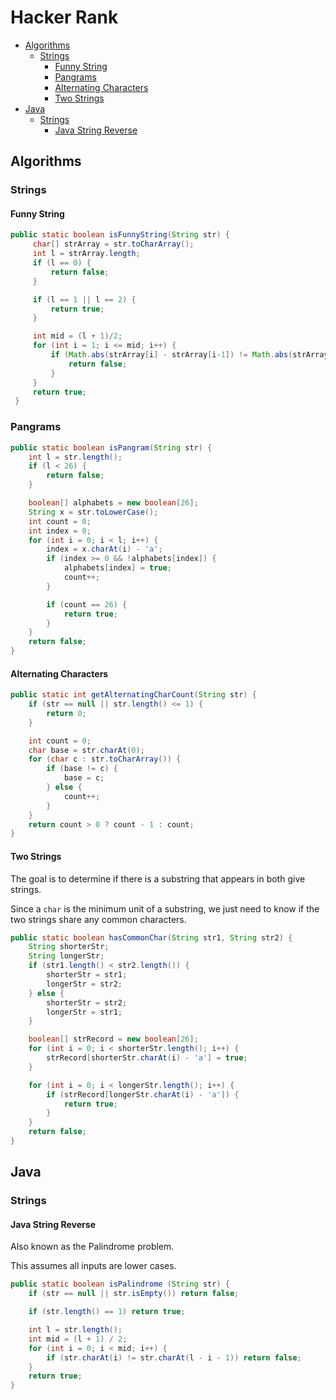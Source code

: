 Hacker Rank
===========

* [Algorithms](#algorithms)
  * [Strings](#strings)
    * [Funny String](#funny-string)
    * [Pangrams](#pangrams)
    * [Alternating Characters](#alternating-characters)
    * [Two Strings](#two-strings)
* [Java](#java)
  * [Strings](#strings)
    * [Java String Reverse](#java-string-reverse)


## Algorithms
### Strings
#### Funny String
```java
public static boolean isFunnyString(String str) {
     char[] strArray = str.toCharArray();
     int l = strArray.length;
     if (l == 0) {
         return false;
     }

     if (l == 1 || l == 2) {
         return true;
     }

     int mid = (l + 1)/2;
     for (int i = 1; i <= mid; i++) {
         if (Math.abs(strArray[i] - strArray[i-1]) != Math.abs(strArray[l-i] - strArray[l-i-1])) {
             return false;
         }
     }
     return true;
 }
```



### Pangrams
```java
public static boolean isPangram(String str) {
    int l = str.length();
    if (l < 26) {
        return false;
    }

    boolean[] alphabets = new boolean[26];
    String x = str.toLowerCase();
    int count = 0;
    int index = 0;
    for (int i = 0; i < l; i++) {
        index = x.charAt(i) - 'a';
        if (index >= 0 && !alphabets[index]) {
            alphabets[index] = true;
            count++;
        }

        if (count == 26) {
            return true;
        }
    }
    return false;
}
```



#### Alternating Characters
```java
public static int getAlternatingCharCount(String str) {
    if (str == null || str.length() <= 1) {
        return 0;
    }

    int count = 0;
    char base = str.charAt(0);
    for (char c : str.toCharArray()) {
        if (base != c) {
            base = c;
        } else {
            count++;
        }
    }
    return count > 0 ? count - 1 : count;
}
```



#### Two Strings
The goal is to determine if there is a substring that appears in both give strings.

Since a `char` is the minimum unit of a substring, we just need to know if the two strings share any common characters.
```java
public static boolean hasCommonChar(String str1, String str2) {
    String shorterStr;
    String longerStr;
    if (str1.length() < str2.length()) {
        shorterStr = str1;
        longerStr = str2;
    } else {
        shorterStr = str2;
        longerStr = str1;
    }

    boolean[] strRecord = new boolean[26];
    for (int i = 0; i < shorterStr.length(); i++) {
        strRecord[shorterStr.charAt(i) - 'a'] = true;
    }

    for (int i = 0; i < longerStr.length(); i++) {
        if (strRecord[longerStr.charAt(i) - 'a']) {
            return true;
        }
    }
    return false;
}
```



## Java
### Strings
#### Java String Reverse
Also known as the Palindrome problem.

This assumes all inputs are lower cases.
```java
public static boolean isPalindrome (String str) {
    if (str == null || str.isEmpty()) return false;

    if (str.length() == 1) return true;

    int l = str.length();
    int mid = (l + 1) / 2;
    for (int i = 0; i < mid; i++) {
        if (str.charAt(i) != str.charAt(l - i - 1)) return false;
    }
    return true;
}
```
